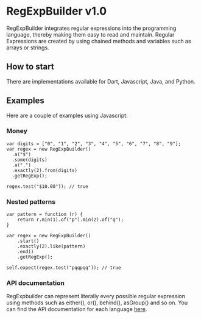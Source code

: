 RegExpBuilder v1.0
=============
RegExpBuilder integrates regular expressions into the programming language, thereby making them easy to read and maintain. Regular Expressions are created by using chained methods and variables such as arrays or strings.

<h2>How to start</h2>
There are implementations available for Dart, Javascript, Java, and Python.

<h2>Examples</h2>
Here are a couple of examples using Javascript:

<h3>Money</h3>

```
var digits = ["0", "1", "2", "3", "4", "5", "6", "7", "8", "9"];
var regex = new RegExpBuilder()
  .a("$")
  .some(digits)
  .a(".")
  .exactly(2).from(digits)
  .getRegExp();
  
regex.test("$10.00")); // true
```

<h3>Nested patterns</h3>

```
var pattern = function (r) {
    return r.min(1).of("p").min(2).of("q");
}

var regex = new RegExpBuilder()
    .start()
    .exactly(2).like(pattern)
    .end()
    .getRegExp();

self.expect(regex.test("pqqpqq")); // true
```

<h3>API documentation</h3>
RegExpbuilder can represent literally every possible regular expression using methods such as either(), or(), behind(), asGroup() and so on. You can find the API documentation for each language <a href="https://github.com/thebinarysearchtree/RegExpBuilder/wiki">here</a>.
